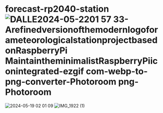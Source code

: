 # forecast-rp2040-station![DALLE2024-05-2201 57 33-ArefinedversionofthemodernlogoforameteorologicalstationprojectbasedonRaspberryPi MaintaintheminimalistRaspberryPiiconintegrated-ezgif com-webp-to-png-converter-Photoroom png-Photoroom](https://github.com/kuzlik340/forecast-rp2040-station/assets/145336491/a7c2bccd-131b-4acd-8dc7-73c232ca1948=250x250)
![2024-05-19 02 01 09](https://github.com/kuzlik340/forecast-rp2040-station/assets/145336491/ede9e482-9626-4ea4-907a-657552a753c1)
![IMG_1922 (1)](https://github.com/kuzlik340/forecast-rp2040-station/assets/145336491/635a64a0-a4c4-4f85-825c-b47dbc7b113a)


